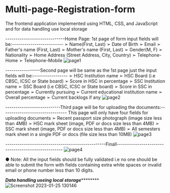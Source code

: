# Multi-page-Registration-form
The frontend application implemented using HTML, CSS, and JavaScript and for data handling use local storage

-----------------------------Home Page: 1st page of form input fields will be:-------------------------
➢ Name(First, Last)
➢ Date of Birth
➢ Email
➢ Father's name (First, Last)
➢ Mother's name (First, Last)
➢ Gender(M, F)
➢ Nationality
➢ Home Address (Street Address, City, Country)
➢ Telephone-Home
➢ Telephone-Mobile
![page1](https://user-images.githubusercontent.com/86428273/214513861-f4e528fc-c2ed-4c0a-a818-a2fa6e360915.png)







-----------------Second page will be same as the 1st page just the input fields will be:-----------------
➢ HSC Institution name
➢ HSC Board (i.e CBSC, ICSC or State board)
➢ Score in HSC in percentage
➢ SSC Institution name
➢ SSC Board (i.e CBSC, ICSC or State board)
➢ Score in SSC in percentage
➢ Currently pursuing
➢ Current educational institution name
➢ Overall percentage
➢ Current backlogs if any
![page2](https://user-images.githubusercontent.com/86428273/214513835-d83de8e0-6369-4dbe-b12a-1a7fe2ae0003.png)







---------------------------Third page will be for uploading the documents:--------------------------------
This page will only have four fields for uploading documents
➢ Recent passport size photograph (image size less than 4MB)
➢ HSC mark sheet (image, PDF or docs size less than 4MB)
➢ SSC mark sheet (image, PDF or docs size less than 4MB)
➢ All semesters mark sheet in a single PDF or docs (file size less than 10MB)
![page3](https://user-images.githubusercontent.com/86428273/214513815-941115a3-014e-428c-8b64-743c292f978e.png)







-------------------------------------------------Finall---------------------------------------------------
![page4](https://user-images.githubusercontent.com/86428273/214513778-729eae33-b248-43f7-9508-30f2f2d5736b.png)

● Note: All the input fields should be fully validated i.e no one should
be able to submit the form with fields containing extra white spaces
or invalid email or phone number less than 10 digits.







*************************************Data handling useing local storage*********************************************
![Screenshot 2023-01-25 130146](https://user-images.githubusercontent.com/86428273/214512826-efc350f8-2824-44f7-a90b-3a0c27b7ae9c.png)


